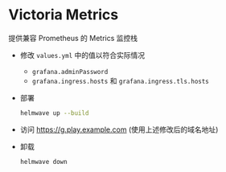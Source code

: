 # Victoria Metrics

提供兼容 Prometheus 的 Metrics 监控栈

- 修改 `values.yml` 中的值以符合实际情况

  - `grafana.adminPassword`
  - `grafana.ingress.hosts` 和 `grafana.ingress.tls.hosts`

- 部署

  ```sh
  helmwave up --build
  ```

- 访问 https://g.play.example.com (使用上述修改后的域名地址)

- 卸载

  ```sh
  helmwave down
  ```
